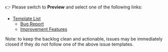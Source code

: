 👉 Please switch to **Preview** and select one of the following links:
* [Template List](https://github.linecorp.com/gipyeong-lee/osome-kit/issues/new/choose)
    * [Bug Report](?template=bug_report.md)
    * [Improvement Features](?template=improvement.md)

Note: to keep the backlog clean and actionable, issues may be immediately closed if they do not follow one of the above issue templates.
